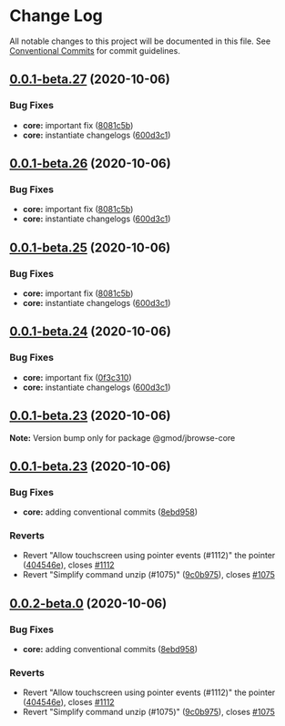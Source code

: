 # Change Log

All notable changes to this project will be documented in this file.
See [Conventional Commits](https://conventionalcommits.org) for commit guidelines.

## [0.0.1-beta.27](https://github.com/GMOD/jbrowse-components/compare/@gmod/jbrowse-core@0.0.1-beta.22...@gmod/jbrowse-core@0.0.1-beta.27) (2020-10-06)

### Bug Fixes

- **core:** important fix ([8081c5b](https://github.com/GMOD/jbrowse-components/commit/8081c5b755b0a40df227b5ec7cc884dac78be140))
- **core:** instantiate changelogs ([600d3c1](https://github.com/GMOD/jbrowse-components/commit/600d3c1ae698fd1faa483b7320b67611f7dfdf70))

## [0.0.1-beta.26](https://github.com/GMOD/jbrowse-components/compare/@gmod/jbrowse-core@0.0.1-beta.22...@gmod/jbrowse-core@0.0.1-beta.26) (2020-10-06)

### Bug Fixes

- **core:** important fix ([8081c5b](https://github.com/GMOD/jbrowse-components/commit/8081c5b755b0a40df227b5ec7cc884dac78be140))
- **core:** instantiate changelogs ([600d3c1](https://github.com/GMOD/jbrowse-components/commit/600d3c1ae698fd1faa483b7320b67611f7dfdf70))

## [0.0.1-beta.25](https://github.com/GMOD/jbrowse-components/compare/@gmod/jbrowse-core@0.0.1-beta.22...@gmod/jbrowse-core@0.0.1-beta.25) (2020-10-06)

### Bug Fixes

- **core:** important fix ([8081c5b](https://github.com/GMOD/jbrowse-components/commit/8081c5b755b0a40df227b5ec7cc884dac78be140))
- **core:** instantiate changelogs ([600d3c1](https://github.com/GMOD/jbrowse-components/commit/600d3c1ae698fd1faa483b7320b67611f7dfdf70))

## [0.0.1-beta.24](https://github.com/GMOD/jbrowse-components/compare/@gmod/jbrowse-core@0.0.1-beta.22...@gmod/jbrowse-core@0.0.1-beta.24) (2020-10-06)

### Bug Fixes

- **core:** important fix ([0f3c310](https://github.com/GMOD/jbrowse-components/commit/0f3c310177e4849e1a61ece666da648254ff1ed1))
- **core:** instantiate changelogs ([600d3c1](https://github.com/GMOD/jbrowse-components/commit/600d3c1ae698fd1faa483b7320b67611f7dfdf70))

## [0.0.1-beta.23](https://github.com/GMOD/jbrowse-components/compare/@gmod/jbrowse-core@0.0.1-beta.22...@gmod/jbrowse-core@0.0.1-beta.23) (2020-10-06)

**Note:** Version bump only for package @gmod/jbrowse-core

## [0.0.1-beta.23](https://github.com/GMOD/jbrowse-components/compare/v0.0.1-beta.14...v0.0.1-beta.23) (2020-10-06)

### Bug Fixes

- **core:** adding conventional commits ([8ebd958](https://github.com/GMOD/jbrowse-components/commit/8ebd958b9147c6ea189b66aae37d64cee1893da8))

### Reverts

- Revert "Allow touchscreen using pointer events (#1112)" the pointer ([404546e](https://github.com/GMOD/jbrowse-components/commit/404546e5a1c71510a90a777957d32cd2c8f71ed1)), closes [#1112](https://github.com/GMOD/jbrowse-components/issues/1112)
- Revert "Simplify command unzip (#1075)" ([9c0b975](https://github.com/GMOD/jbrowse-components/commit/9c0b97504b7a423a9c356ac3ffffc2754224c65a)), closes [#1075](https://github.com/GMOD/jbrowse-components/issues/1075)

## [0.0.2-beta.0](https://github.com/GMOD/jbrowse-components/compare/v0.0.1-beta.14...v0.0.2-beta.0) (2020-10-06)

### Bug Fixes

- **core:** adding conventional commits ([8ebd958](https://github.com/GMOD/jbrowse-components/commit/8ebd958b9147c6ea189b66aae37d64cee1893da8))

### Reverts

- Revert "Allow touchscreen using pointer events (#1112)" the pointer ([404546e](https://github.com/GMOD/jbrowse-components/commit/404546e5a1c71510a90a777957d32cd2c8f71ed1)), closes [#1112](https://github.com/GMOD/jbrowse-components/issues/1112)
- Revert "Simplify command unzip (#1075)" ([9c0b975](https://github.com/GMOD/jbrowse-components/commit/9c0b97504b7a423a9c356ac3ffffc2754224c65a)), closes [#1075](https://github.com/GMOD/jbrowse-components/issues/1075)
